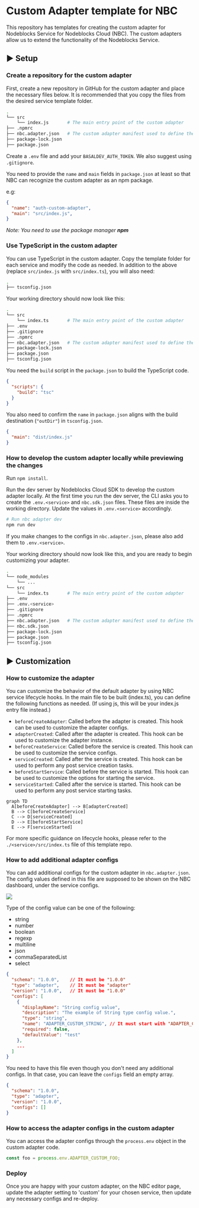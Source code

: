 # Custom Adapter template for NBC

This repository has templates for creating the custom adapter for Nodeblocks Service for Nodeblocks Cloud (NBC).
The custom adapters allow us to extend the functionality of the Nodeblocks Service.

## ▶ Setup

### Create a repository for the custom adapter

First, create a new repository in GitHub for the custom adapter and place the necessary files below. 
It is recommended that you copy the files from the desired service template folder.

```bash
.
└── src
    └── index.js       # The main entry point of the custom adapter
├── .npmrc
├── nbc.adapter.json   # The custom adapter manifest used to define the adapter configs on the NBC dashboard
├── package-lock.json
├── package.json

```

Create a `.env` file and add your `BASALDEV_AUTH_TOKEN`.
We also suggest using `.gitignore`.


You need to provide the `name` and `main` fields in `package.json` at least so that NBC can recognize the custom adapter as an npm package.

e.g:
```json
{
  "name": "auth-custom-adapter",
  "main": "src/index.js",
}
```

*Note: You need to use the package manager **npm*** 

### Use TypeScript in the custom adapter

You can use TypeScript in the custom adapter.
Copy the template folder for each service and modify the code as needed.
In addition to the above (replace `src/index.js` with `src/index.ts`), you will also need:

```bash
.
├── tsconfig.json

```

Your working directory should now look like this:

```bash
.
└── src
    └── index.ts       # The main entry point of the custom adapter
├── .env
├── .gitignore
├── .npmrc
├── nbc.adapter.json   # The custom adapter manifest used to define the adapter configs on the NBC dashboard
├── package-lock.json
├── package.json
├── tsconfig.json

```


You need the `build` script in the `package.json` to build the TypeScript code.

```json
{
  "scripts": {
    "build": "tsc"
  }
}
```

You also need to confirm the `name` in `package.json` aligns with the build destination (`"outDir"`) in `tsconfig.json`.
```json 
{  
  "main": "dist/index.js" 
} 
``` 

### How to develop the custom adapter locally while previewing the changes 

Run `npm install`.

Run the dev server by Nodeblocks Cloud SDK to develop the custom adapter locally.
At the first time you run the dev server, the CLI asks you to create the `.env.<service>` and `nbc.sdk.json` files.
These files are inside the working directory. Update the values in `.env.<service>` accordingly. 

```bash
# Run nbc adapter dev
npm run dev
```

If you make changes to the configs in `nbc.adapter.json`, please also add them to `.env.<service>`.

Your working directory should now look like this, and you are ready to begin customizing your adapter.

```bash
.
└── node_modules
    └── ...
└── src
    └── index.ts       # The main entry point of the custom adapter
├── .env
├── .env.<service>
├── .gitignore
├── .npmrc
├── nbc.adapter.json   # The custom adapter manifest used to define the adapter configs on the NBC dashboard
├── nbc.sdk.json
├── package-lock.json
├── package.json
├── tsconfig.json

```


## ▶ Customization

### How to customize the adapter

You can customize the behavior of the default adapter by using NBC service lifecycle hooks.
In the main file to be built (index.ts), you can define the following functions as needed. (If using js, this will be your index.js entry file instead.)

- `beforeCreateAdapter`: Called before the adapter is created. This hook can be used to customize the adapter configs.
- `adapterCreated`: Called after the adapter is created. This hook can be used to customize the adapter instance.
- `beforeCreateService`: Called before the service is created. This hook can be used to customize the service configs.
- `serviceCreated`: Called after the service is created. This hook can be used to perform any post service creation tasks.
- `beforeStartService`: Called before the service is started. This hook can be used to customize the options for starting the service.
- `serviceStarted`: Called after the service is started. This hook can be used to perform any post service starting tasks.

```mermaid
graph TD
  A[beforeCreateAdapter] --> B[adapterCreated]
  B --> C[beforeCreateService]
  C --> D[serviceCreated]
  D --> E[beforeStartService]
  E --> F[serviceStarted]
```

For more specific guidance on lifecycle hooks, please refer to the `./<service>/src/index.ts` file of this template repo.

### How to add additional adapter configs

You can add additional configs for the custom adapter in `nbc.adapter.json`.
The config values defined in this file are supposed to be shown on the NBC dashboard, under the service configs.

<img src="./docs/configs.jpg">

Type of the config value can be one of the following:

- string
- number
- boolean
- regexp
- multiline
- json
- commaSeparatedList
- select

```json
{
  "schema": "1.0.0",    // It must be "1.0.0"
  "type": "adapter",    // It must be "adapter"
  "version": "1.0.0",   // It must be "1.0.0"
  "configs": [
    {
      "displayName": "String config value",
      "description": "The example of String type config value.",
      "type": "string",
      "name": "ADAPTER_CUSTOM_STRING", // It must start with "ADAPTER_CUSTOM_"
      "required": false,
      "defaultValue": "test"
    },
    ...
  ]
}
```

You need to have this file even though you don't need any additional configs. In that case, you can leave the `configs` field an empty array.

```json
{
  "schema": "1.0.0",
  "type": "adapter",
  "version": "1.0.0",
  "configs": []
}
```


### How to access the adapter configs in the custom adapter

You can access the adapter configs through the `process.env` object in the custom adapter code.

```javascript
const foo = process.env.ADAPTER_CUSTOM_FOO;
```

### Deploy

Once you are happy with your custom adapter, on the NBC editor page, update the adapter setting to 'custom' for your chosen service, then update any necessary configs and re-deploy.